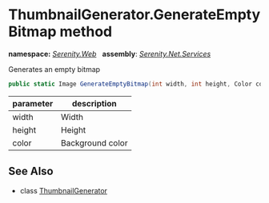 # ThumbnailGenerator.GenerateEmptyBitmap method
**namespace:** *[Serenity.Web](../../README.md#serenity.web-namespace)*   **assembly**: *[Serenity.Net.Services](../../README.md)*

Generates an empty bitmap

```csharp
public static Image GenerateEmptyBitmap(int width, int height, Color color)
```

| parameter | description |
| --- | --- |
| width | Width |
| height | Height |
| color | Background color |

## See Also

* class [ThumbnailGenerator](../ThumbnailGenerator.md)